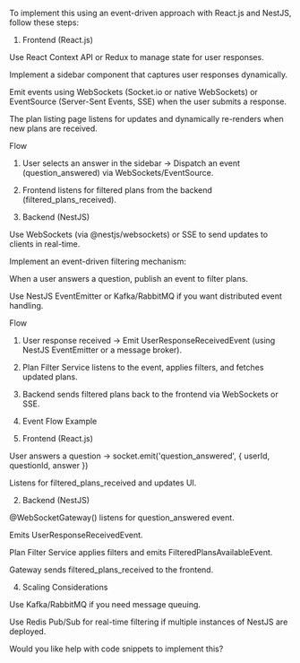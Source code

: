 To implement this using an event-driven approach with React.js and NestJS, follow these steps:

1. Frontend (React.js)

Use React Context API or Redux to manage state for user responses.

Implement a sidebar component that captures user responses dynamically.

Emit events using WebSockets (Socket.io or native WebSockets) or EventSource (Server-Sent Events, SSE) when the user submits a response.

The plan listing page listens for updates and dynamically re-renders when new plans are received.


Flow

1. User selects an answer in the sidebar → Dispatch an event (question_answered) via WebSockets/EventSource.


2. Frontend listens for filtered plans from the backend (filtered_plans_received).



2. Backend (NestJS)

Use WebSockets (via @nestjs/websockets) or SSE to send updates to clients in real-time.

Implement an event-driven filtering mechanism:

When a user answers a question, publish an event to filter plans.

Use NestJS EventEmitter or Kafka/RabbitMQ if you want distributed event handling.



Flow

1. User response received → Emit UserResponseReceivedEvent (using NestJS EventEmitter or a message broker).


2. Plan Filter Service listens to the event, applies filters, and fetches updated plans.


3. Backend sends filtered plans back to the frontend via WebSockets or SSE.



3. Event Flow Example

1. Frontend (React.js)

User answers a question → socket.emit('question_answered', { userId, questionId, answer })

Listens for filtered_plans_received and updates UI.



2. Backend (NestJS)

@WebSocketGateway() listens for question_answered event.

Emits UserResponseReceivedEvent.

Plan Filter Service applies filters and emits FilteredPlansAvailableEvent.

Gateway sends filtered_plans_received to the frontend.




4. Scaling Considerations

Use Kafka/RabbitMQ if you need message queuing.

Use Redis Pub/Sub for real-time filtering if multiple instances of NestJS are deployed.


Would you like help with code snippets to implement this?

